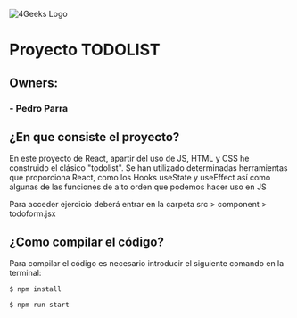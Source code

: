 ![4Geeks Logo](https://4geeksacademy.com//images/4geeks-logo.png)
# Proyecto TODOLIST
## Owners:
### 	- Pedro Parra
### 	
## ¿En que consiste el proyecto?
En este proyecto de React, apartir del uso de JS, HTML y CSS he construido el clásico "todolist". Se han utilizado determinadas herramientas que proporciona React, como los Hooks useState y useEffect así como algunas de las funciones de alto orden que podemos hacer uso en JS

Para acceder ejercicio deberá entrar en la carpeta src > component > todoform.jsx

## ¿Como compilar el código?
Para compilar el código es necesario introducir el siguiente comando en la terminal:
```
$ npm install
```
```
$ npm run start
```


